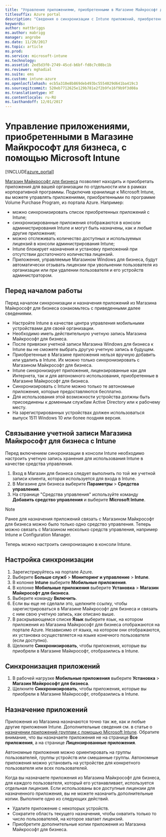 ```yaml
---
title: "Управление приложениями, приобретенными в Магазине Майкрософт для бизнеса"
titlesuffix: Azure portal
description: "Сведения о синхронизации с Intune приложений, приобретенных в Магазине Майкрософт для бизнеса, а также их назначении и отслеживании."
keywords: 
author: mattbriggs
ms.author: mabrigg
manager: angrobe
ms.date: 11/20/2017
ms.topic: article
ms.prod: 
ms.service: microsoft-intune
ms.technology: 
ms.assetid: 2ed5d3f0-2749-45cd-b6bf-fd8c7c08bc1b
ms.reviewer: mghadial
ms.suite: ems
ms.custom: intune-azure
ms.openlocfilehash: ecb5a310e8b869deb493bc5554029d641ba419c3
ms.sourcegitcommit: 520eb7712625e129b781e2f2b9fe16f9b9f3d08a
ms.translationtype: HT
ms.contentlocale: ru-RU
ms.lasthandoff: 12/01/2017
---
```

# <a name="how-to-manage-apps-you-purchased-from-the-microsoft-store-for-business-with-microsoft-intune"></a>Управление приложениями, приобретенными в Магазине Майкрософт для бизнеса, с помощью Microsoft Intune

[!INCLUDE[azure_portal](./includes/azure_portal.md)]


[Магазин Майкрософт для бизнеса](https://www.microsoft.com/business-store) позволяет находить и приобретать приложения для вашей организации по отдельности или в рамках корпоративной программы. Подключив хранилище к Microsoft Intune, вы можете управлять приложениями, приобретенными по программе Volume Purchase Program, из портала Azure. Например:
* можно синхронизировать список приобретенных приложений с Intune;
* синхронизированные приложения отображаются в консоли администрирования Intune и могут быть назначены, как и любые другие приложения;
* можно отслеживать количество доступных и используемых лицензий в консоли администрирования Intune;
* Intune блокирует назначения и установку приложений при отсутствии достаточного количества лицензий.
* Приложения, управляемые Магазином Windows для бизнеса, будут автоматически отзывать лицензии при увольнении пользователя из организации или при удалении пользователя и его устройств администратором.

## <a name="before-you-start"></a>Перед началом работы

Перед началом синхронизации и назначения приложений из Магазина Майкрософт для бизнеса ознакомьтесь с приведенными далее сведениями.

- Настройте Intune в качестве центра управления мобильными устройствами для своей организации.
- Необходимо иметь действительную учетную запись Магазина Майкрософт для бизнеса.
- После привязки учетной записи Магазина Windows для бизнеса к Intune вы не сможете выбрать другую учетную запись в будущем.
- Приобретенные в Магазине приложения нельзя вручную добавить или удалить в Intune. Их можно только синхронизировать с Магазином Майкрософт для бизнеса.
- Intune синхронизирует приложения, лицензированные как для Интернета, так и для автономного использования, приобретенные в Магазине Майкрософт для бизнеса.
- Синхронизировать с Intune можно только те автономные приложения, которые предоставляются бесплатно.
- Для использования этой возможности устройства должны быть присоединены к доменным службам Active Directory или к рабочему месту.
- На зарегистрированных устройствах должен использоваться выпуск 1511 Windows 10 или более поздняя версия.

## <a name="associate-your-microsoft-store-for-business-account-with-intune"></a>Связывание учетной записи Магазина Майкрософт для бизнеса с Intune
Перед включением синхронизации в консоли Intune необходимо настроить учетную запись хранения для использования Intune в качестве средства управления.
1. Вход в Магазин для бизнеса следует выполнить по той же учетной записи клиента, которая используется для входа в Intune.
2. В Магазине для бизнеса выберите **Параметры** > **Средства управления**.
3. На странице "Средства управления" используйте команду **Добавить средство управления** и выберите **Microsoft Intune**.

> [!NOTE]
> Ранее для назначения приложений связать с Магазином Майкрософт для бизнеса можно было только одно средство управления. Теперь можно связать с Магазином несколько средств управления, например Intune и Configuration Manager.

Теперь можно настроить синхронизацию в консоли Intune.

## <a name="configure-synchronization"></a>Настройка синхронизации

1. Зарегистрируйтесь на портале Azure.
2. Выберите **Больше служб** > **Мониторинг и управление** > **Intune**.
3. В колонке **Intune** выберите **Мобильные приложения**.
1. В колонке **Мобильные приложения** выберите **Установка** > **Магазин Майкрософт для бизнеса**.
2. Выберите команду **Включить**.
3. Если вы еще не сделали это, щелкните ссылку, чтобы зарегистрироваться в Магазине Майкрософт для бизнеса и связать с ним свою учетную запись, как описано выше.
5. В раскрывающемся списке **Язык** выберите язык, на котором приложения из Магазина Майкрософт для бизнеса отображаются на портале Azure. Независимо от языка, на котором они отображаются, их установка осуществляется на языке конечного пользователя (если доступно).
6. Щелкните **Синхронизировать**, чтобы приложения, которые вы приобрели в Магазине Майкрософт, отобразились в Intune.

## <a name="synchronize-apps"></a>Синхронизация приложений

1. В рабочей нагрузке **Мобильные приложения** выберите **Установка** > **Магазин Майкрософт для бизнеса**.
2. Щелкните **Синхронизировать**, чтобы приложения, которые вы приобрели в Магазине Майкрософт, отобразились в Intune.

## <a name="assign-apps"></a>Назначение приложений

Приложения из Магазина назначаются точно так же, как и любые другие приложения Intune. Дополнительные сведения см. в статье о [назначении приложений группам с помощью Microsoft Intune](apps-deploy.md). Обратите внимание, что вы назначаете приложения не на странице **Все приложения**, а на странице **Лицензированные приложения**.

Автономные приложения можно ориентировать на группы пользователей, группы устройств или смешанные группы.
Автономные приложения можно установить на устройстве для конкретного пользователя или всех пользователей. 


Когда вы назначаете приложения из Магазина Майкрософт для бизнеса, для каждого пользователя, который его устанавливает, используется отдельная лицензия. Если использованы все доступные лицензии для назначенного приложения, вы не можете назначить дополнительные копии. Выполните одно из следующих действий.
* Удалите приложение с некоторых устройств.
* Сократите область текущего назначения, чтобы охватить только то число пользователей, на которое хватает лицензий.
* Приобретите дополнительные копии приложения из Магазина Майкрософт для бизнеса.


